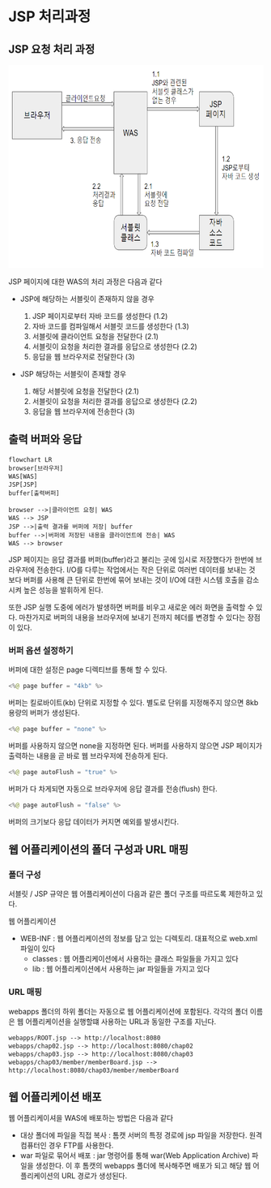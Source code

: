 # JSP 처리과정

## JSP 요청 처리 과정
<img src="./img/jsp-process.png" width="700" height="400"/>

JSP 페이지에 대한 WAS의 처리 과정은 다음과 같다

- JSP에 해당하는 서블릿이 존재하지 않을 경우
    1. JSP 페이지로부터 자바 코드를 생성한다 (1.2)
    2. 자바 코드를 컴파일해서 서블릿 코드를 생성한다 (1.3)
    3. 서블릿에 클라이언트 요청을 전달한다 (2.1)
    4. 서블릿이 요청을 처리한 결과를 응답으로 생성한다 (2.2)
    5. 응답을 웹 브라우저로 전달한다 (3)

- JSP 해당하는 서블릿이 존재할 경우
    1. 해당 서블릿에 요청을 전달한다 (2.1)
    2. 서블릿이 요청을 처리한 결과를 응답으로 생성한다 (2.2)
    3. 응답을 웹 브라우저에 전송한다 (3)


## 출력 버퍼와 응답
```mermaid
flowchart LR
browser[브라우저]
WAS[WAS]
JSP[JSP]
buffer[출력버퍼]

browser -->|클라이언트 요청| WAS
WAS --> JSP
JSP -->|출력 결과를 버퍼에 저장| buffer
buffer -->|버퍼에 저장된 내용을 클라이언트에 전송| WAS
WAS --> browser
```

JSP 페이지는 응답 결과를 버퍼(buffer)라고 불리는 곳에 임시로 저장했다가 한번에 브라우저에 전송한다. I/O를 다루는 작업에서는 작은 단위로 여러번 데이터를 보내는 것 보다 버퍼를 사용해 큰 단위로 한번에 묶어 보내는 것이 I/O에 대한 시스템 호출을 감소시켜 높은 성능을 발휘하게 된다.

또한 JSP 실행 도중에 에러가 발생하면 버퍼를 비우고 새로운 에러 화면을 출력할 수 있다. 마찬가지로 버퍼의 내용을 브라우저에 보내기 전까지 헤더를 변경할 수 있다는 장점이 있다.

### 버퍼 옵션 설정하기
버퍼에 대한 설정은 page 디렉티브를 통해 할 수 있다.

```java
<%@ page buffer = "4kb" %>
```
버퍼는 킬로바이트(kb) 단위로 지정할 수 있다. 별도로 단위를 지정해주지 않으면 8kb 용량의 버퍼가 생성된다.

```java
<%@ page buffer = "none" %>
```
버퍼를 사용하지 않으면 none을 지정하면 된다. 버퍼를 사용하지 않으면 JSP 페이지가 출력하는 내용을 곧 바로 웹 브라우저에 전송하게 된다. 

```java
<%@ page autoFlush = "true" %>
```
버퍼가 다 차게되면 자동으로 브라우저에 응답 결과를 전송(flush) 한다.

```java
<%@ page autoFlush = "false" %>
```
버퍼의 크기보다 응답 데이터가 커지면 예외를 발생시킨다.

## 웹 어플리케이션의 폴더 구성과 URL 매핑

### 폴더 구성
서블릿 / JSP 규약은 웹 어플리케이션이 다음과 같은 폴더 구조를 따르도록 제한하고 있다.

웹 어플리케이션
- WEB-INF : 웹 어플리케이션의 정보를 담고 있는 디렉토리. 대표적으로 web.xml 파일이 있다
    - classes : 웹 어플리케이션에서 사용하는 클래스 파일들을 가지고 있다
    - lib : 웹 어플리케이션에서 사용하는 jar 파일들을 가지고 있다

### URL 매핑
webapps 폴더의 하위 폴더는 자동으로 웹 어플리케이션에 포함된다. 각각의 폴더 이름은 웹 어플리케이션을 실행할떄 사용하는 URL과 동일한 구조를 지닌다.

```
webapps/ROOT.jsp --> http://localhost:8080
webapps/chap02.jsp --> http://localhost:8080/chap02
webapps/chap03.jsp --> http://localhost:8080/chap03
webapps/chap03/member/memberBoard.jsp --> http://localhost:8080/chap03/member/memberBoard
```

## 웹 어플리케이션 배포
웹 어플리케이셔을 WAS에 배포하는 방법은 다음과 같다
- 대상 폴더에 파일을 직접 복사 : 톰캣 서버의 특정 경로에 jsp 파일을 저장한다. 원격 컴퓨터인 경우 FTP를 사용한다.
- war 파일로 묶어서 배포 : jar 명령어를 통해 war(Web Application Archive) 파일을 생성한다. 이 후 톰캣의 webapps 폴더에 복사해주면 배포가 되고 해당 웹 어플리케이션의 URL 경로가 생성된다. 



